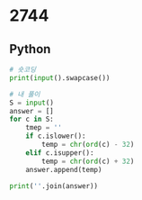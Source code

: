 # 2744

## Python

```python
# 숏코딩
print(input().swapcase())
```

```python
# 내 풀이
S = input()
answer = []
for c in S:
    tmep = ''
    if c.islower():
        temp = chr(ord(c) - 32)
    elif c.isupper():
        temp = chr(ord(c) + 32)
    answer.append(temp)

print(''.join(answer))
```
